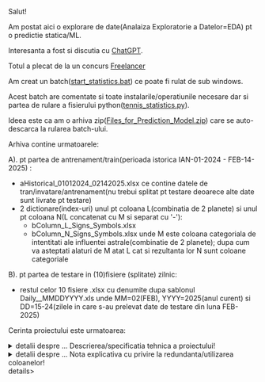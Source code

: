 Salut!

Am postat aici o explorare de date(Analaiza Exploratorie a Datelor=EDA) pt o predictie statica/ML.

Interesanta a fost si discutia cu [ChatGPT](https://chatgpt.com/share/6819fdc8-07e8-800b-8aa6-b51458f13e49).

Totul a plecat de la un concurs [Freelancer](https://www.freelancer.com/contest/time-series-forecasting-model-development-2553381)

Am creat un batch([start_statistics.bat](https://github.com/stefanache/MFP-ANAF-RO/blob/main/python/EDA/start_statistics.bat)) ce poate fi rulat de sub windows.

Acest batch are comentate si toate instalarile/operatiunile necesare dar si partea de rulare a fisierului python([tennis_statistics.py](https://github.com/stefanache/MFP-ANAF-RO/blob/main/python/EDA/tennis_statistics.py)).

Ideea este ca am o arhiva zip([Files_for_Prediction_Model.zip](https://github.com/stefanache/MFP-ANAF-RO/blob/main/python/EDA/Files_for_Prediction_Model.zip)) care se auto-descarca la rularea batch-ului.

Arhiva contine urmatoarele:

A). pt partea de antrenament/train(perioada istorica IAN-01-2024 - FEB-14-2025) :
- aHistorical_01012024_02142025.xlsx ce contine datele de tran/invatare/antrenament(nu trebui splitat pt testare deoarece alte date sunt livrate pt testare)
- 2 dictionare(index-uri) unul pt coloana L(combinatia de 2 planete) si unul pt coloana N(L concatenat cu M si separat cu '-'):
    - bColumn_L_Signs_Symbols.xlsx
    - bColumn_N_Signs_Symbols.xlsx
  unde M este coloana categoriala de intentitati ale influentei astrale(combinatie de 2 planete);
  dupa cum va asteptati alaturi de M  atat L cat si rezultanta lor N sunt coloane categoriale

B). pt partea de testare in (10)fisiere (splitate) zilnic:

 - restul celor 10 fisiere .xlsx cu denumite dupa sablonul Daily__MMDDYYYY.xls unde MM=02(FEB), YYYY=2025(anul curent) si DD=15-24(zilele in care s-au prelevat date de testare din luna FEB-2025)

Cerinta proiectului este urmatoarea:

<details>
    <summary> detalii despre ... Descrierea/specificatia tehnica a proiectului!</summary>
<pre>
Antrenați/Creați un model de predicție folosind fișierul de date istorice atașat.

Creați un Predictor care poate fi rulat pe (de preferință sub WINDOWS si prin PYTHON).

Predictorul trebuie să ruleze fișiere zilnice și să prezică ce jucător de tenis va avea un rezultat 
    OVER/CÂȘTIGĂ sau 
    UNDER/PIERDE 
pe baza datelor istorice anterioare(colectate in fisierul Historical_01012024_02142025.xlsx).

Există doar 5 coloane de luat în considerare(celelalte coloane au valori-constante: 1 sau 'MP%').

A - Jucător(A - numele jucatoarului de tenis, iar B - data in care s-a nascut respectivul jucator analizat)
H - Rezultatul meciurilor
L - Combinație de 2-planete(a se vedea dictionarul bColumn_L_Signs_Symbols.xlsx)
M - Grad-de-intensitate(intensitatea influentri astrale)
N - Planete/Intensitate(a se vedea dictionarul bColumn_N_Signs_Symbols.xlsx: concatenare L + '-' M = N)

Puteți utiliza un(1) sau toate cele 3 coloane L,M,N. 
Puteți compara jucătorii cu ei înșiși sau cu toți ceilalti jucători.

Coloana N are 768 de semne-simboluri unice(ex. „Jupiter_Neptune-BLK_Square”).

Coloana L are 168 de simboluri unice(ex. „Jupiter_Neptune”).

Puteți alege să le utilizați pe toate sau pe unele dintre ele. 
Ideea aici este de a identifica efectul pendulului. 
Fiecare semn-simbol tinde să urmeze un val de maxime și minime ale 
rezultatelor OVER/CÂȘTIGĂTOR sau UNDER/PIERDERE. 
Un posibil obiectiv este de a identifica când un val a dat o lovitură și 
se va întoarce în direcția opusă. 
De exemplu, dacă 
    semn-simbolul(valoare existenta/din col. N) „Jupiter_Neptune-BLK_Square” are o
    distributie (pe un subset de randuri de...), (90,9% la 9.1%) :
        - 20 de rezultate PESTE/OVER(numarate pe un subset de randuri din col.H) și 
        -  2 rezultate SUB/UNDER(numarate pe acelasi subset de randuri din col.H), 
există șanse mari să înceapă să aibă (mai departe), mai multe rezultate „SUB”,
dar avem nevoie de modelul de predicție pentru a calcula valul fiecărui semn-simbol, 
astfel încât să poată prezice cat mai precis schimbarea de direcție(sens). 
Acest lucru se poate face 
        - după data-calendaristica a meciului...
               ... in care a obtinut respectivul rezultat(ante-penultima coloana: P,.... 
               ... unde Q = year(P).... Q fiind o coloana dependenta de col.P!) sau 
        - după numărul de rezultate(din col. H). 
Ne pasă/intereseaza doar de rezultate și consecvență, așa că faceți tot posibilul să le obțineți. 
NU există reguli, ci doar rezultate necesare.

De asemenea, suplimentar, sunt furnizate alte rezultate cunoscute, 
valabile încă 10 zile( fisierele Daily__MMDDYYYY.xls), 
pe care le puteți folosi pentru a vă testa predictorul, 
înainte de a fi supus analizei/validarii.

Nota: 
    Modelul gasit va fi calculat/testat/confruntat/validat în raport cu alte 
        40 de fișiere zilnice (care nu au fost furnizate inca!)
    pentru a-i determina/valida acuratețea. 

Scopul este de a se  obține o acuratețe, cât mai aproape de 70% sau mai mult(<b> >= 70% </b>).

</pre>

<br/><hr/>

</details>

<details>
    <summary>detalii despre ... Nota explicativa cu privire la redundanta/utilizarea coloanelor!</summary>

<hr/><br/>

<pre>
Nota:
    - desi L,M si N sunt 3 coloane care nu sunt independente intre ele,
      N fiind o variabila compusa din variabilele simple/componente L si M,
      totusi cred ca trebuie avute in vedere atunci cand analizam rezultatele din col-tinta H,
      doarece s-ar putea ca aceste componente(L si M)  sa joace un rol interesant/important in 
      explicatia acesteia(col. de rezultate H)
    - coloana P trebuie pastrata pentru a ordona randurile dupa aceasta si pt a se utiliza atunci cand
      rezultatele(col. H) vor fi vazute/analizate ca o serie-temporala.
      Coloana P desi ar putea fi inlocuita cu un index trebuie sa va spun ca nu este in regula 
      sa se procedeze astfel, deoarece o coloana de tip data calendaristica(ascunde alte date-componente 
      simple cum este ziua,luna si anul... date care permit analiza ciclicitatii/sezonalitatii...temporale).
      De pilda, daca aveti ziua puteti vedea ca daca o analizati ca fiind a n-a zi a sapatamanii veti vedea 
      ca aceste valori calculate se vor repeta luand valorile...1,2,3,4,5,6,7;
      Intrinsec ziua(DD) se va repeta si va lua valori intre 1 si 30/31 ... la fel si lunile(MM) ascund o 
      cicilicitate luand valori in intervalul 1-12, in cadrul unui an(YYYY).
     - coloana Q se poate determina din coloana P, Q fiind "calculata" ca: Q = year(P), deci dedusa din
       coloana P. 
       Prin urmare, la coloana Q, se poate renunta fara probleme(eliminarea ei nu va duce la pierdere de informatie,
       si deci nu se va simti lipsa acesteia...).
     - coloanelel A si B pot consituie un foarte bun instrument de identificare a jucatorilo din cadrul 
       randurilor/meciurilor, dar numele jucatorului/data nasterii care identifica un tenismen anume veti vedea ca se 
       pot repeta, pt ca acestia pot participa la mai multe meciuri/jocuri(si chiar turnee/competitii sportive!)
</pre>

<br/><hr/>
</details>details>
